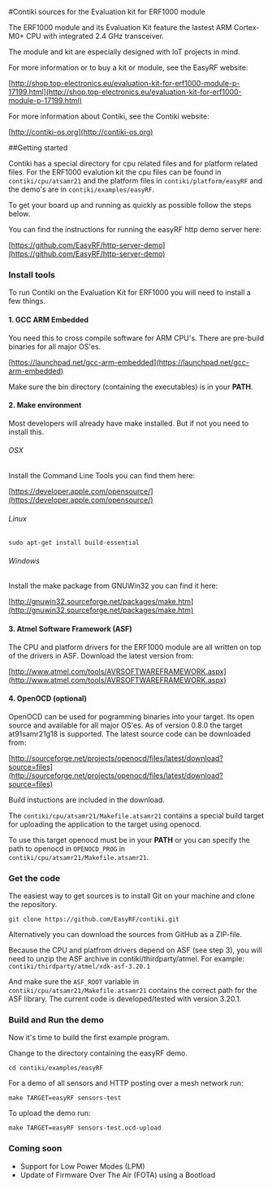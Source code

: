#Contiki sources for the Evaluation kit for ERF1000 module


The ERF1000 module and its Evaluation Kit feature the lastest
ARM Cortex-M0+ CPU with integrated 2.4 GHz transceiver.

The module and kit are especially designed with IoT projects in mind.

For more information or to buy a kit or module, see the EasyRF website:

[http://shop.top-electronics.eu/evaluation-kit-for-erf1000-module-p-17199.html](http://shop.top-electronics.eu/evaluation-kit-for-erf1000-module-p-17199.html)

For more information about Contiki, see the Contiki website:

[http://contiki-os.org](http://contiki-os.org)

##Getting started

Contiki has a special directory for cpu related files and for platform related files.
For the ERF1000 evalution kit the cpu files can be found in
`contiki/cpu/atsamr21` and the platform files in `contiki/platform/easyRF` and the demo's are in `contiki/examples/easyRF`.

To get your board up and running as quickly as possible follow the steps below.

You can find the instructions for running the easyRF http demo server here:

[https://github.com/EasyRF/http-server-demo](https://github.com/EasyRF/http-server-demo)

### Install tools


To run Contiki on the Evaluation Kit for ERF1000 you will need to install a few things.

#### 1. GCC ARM Embedded

You need this to cross compile software for ARM CPU's. There are pre-build binaries for all major OS'es.

[https://launchpad.net/gcc-arm-embedded](https://launchpad.net/gcc-arm-embedded)

Make sure the bin directory (containing the executables) is in your __PATH__.

#### 2. Make environment

Most developers will already have make installed. But if not you need to install this.

###### OSX

Install the Command Line Tools you can find them here:

[https://developer.apple.com/opensource/](https://developer.apple.com/opensource/)

###### Linux

`sudo apt-get install build-essential`

###### Windows

Install the make package from GNUWin32 you can find it here:

[http://gnuwin32.sourceforge.net/packages/make.htm](http://gnuwin32.sourceforge.net/packages/make.htm)

#### 3. Atmel Software Framework (ASF)

The CPU and platform drivers for the ERF1000 module are all written on top of the drivers in ASF. Download the latest version from:

[http://www.atmel.com/tools/AVRSOFTWAREFRAMEWORK.aspx](http://www.atmel.com/tools/AVRSOFTWAREFRAMEWORK.aspx)

#### 4. OpenOCD (optional)

OpenOCD can be used for pogramming binaries into your target.
Its open source and available for all major OS'es. As of version 0.8.0 the target at91samr21g18 is supported. The latest source code can be downloaded from:

[http://sourceforge.net/projects/openocd/files/latest/download?source=files](http://sourceforge.net/projects/openocd/files/latest/download?source=files)

Build instuctions are included in the download.

The `contiki/cpu/atsamr21/Makefile.atsamr21` contains a special build target for uploading the application to the target using openocd.

To use this target openocd must be in your __PATH__ or you can specify the path to openocd in `OPENOCD_PROG` in `contiki/cpu/atsamr21/Makefile.atsamr21`.

### Get the code

The easiest way to get sources is to install Git on your machine and clone the repository.

`git clone https://github.com/EasyRF/contiki.git`

Alternatively you can download the sources from GitHub as a ZIP-file.

Because the CPU and platfrom drivers depend on ASF (see step 3), you will need to unzip the ASF archive in contiki/thirdparty/atmel. For example: `contiki/thirdparty/atmel/xdk-asf-3.20.1`

And make sure the `ASF_ROOT` variable in `contiki/cpu/atsamr21/Makefile.atsamr21` contains the correct path for the ASF library. The current code is developed/tested with version 3.20.1.

### Build and Run the demo

Now it's time to build the first example program.

Change to the directory containing the easyRF demo.

`cd contiki/examples/easyRF`

For a demo of all sensors and HTTP posting over a mesh network run:

`make TARGET=easyRF sensors-test`

To upload the demo run:

`make TARGET=easyRF sensors-test.ocd-upload`

### Coming soon

* Support for Low Power Modes (LPM)
* Update of Firmware Over The Air (FOTA) using a Bootload
